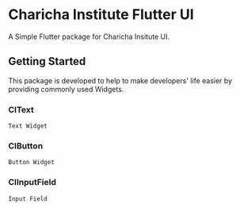 # Charicha Institute Flutter UI

A Simple Flutter package for Charicha Insitute UI.

## Getting Started

This package is developed to help to make developers' life easier
by providing commonly used Widgets.

### CIText 
	Text Widget

### CIButton
	Button Widget

### CIInputField
	Input Field
